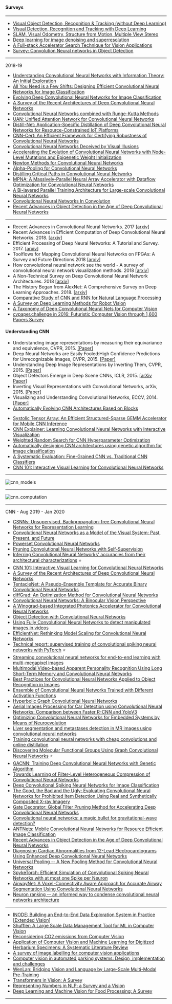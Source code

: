 #### Surveys

---------------
- [Visual Object Detection, Recognition & Tracking (without Deep Learning)](https://www.slideshare.net/yuhuang/visual-object-detection-recognition-tracking-without-deep-learning)
- [Visual Detection, Recognition and Tracking with Deep Learning](https://www.slideshare.net/yuhuang/visual-detection-recognition-and-tracking-with-deep-learning)
- [SLAM, Visual Odometry, Structure from Motion, Multiple View Stereo](https://www.slideshare.net/yuhuang/visual-slam-structure-from-motion-multiple-view-stereo)
- [Deep learning for image denoising and superresolution](https://www.slideshare.net/yuhuang/deep-learning-for-image-denoising-superresolution-27435126)
- [A Full-stack Accelerator Search Technique for Vision Applications](https://arxiv.org/pdf/2105.12842.pdf)
- [Survey: Convolution Neural networks in Object Detection](https://iopscience.iop.org/article/10.1088/1742-6596/1804/1/012095/pdf)


---------------------
2018-19

- [Understanding Convolutional Neural Networks with Information Theory: An Initial Exploration](https://arxiv.org/abs/1804.06537v3)
- [All You Need is a Few Shifts: Designing Efficient Convolutional Neural Networks for Image Classification](https://arxiv.org/abs/1903.05285v1)
- [Evolving Deep Convolutional Neural Networks for Image Classification](https://arxiv.org/abs/1710.10741v3)
- [A Survey of the Recent Architectures of Deep Convolutional Neural Networks](https://arxiv.org/abs/1901.06032v1)
- [Convolutional Neural Networks combined with Runge-Kutta Methods](https://arxiv.org/abs/1802.08831v6)
- [UAN: Unified Attention Network for Convolutional Neural Networks](https://arxiv.org/abs/1901.05376v1)
- [Distill-Net: Application-Specific Distillation of Deep Convolutional Neural Networks for Resource-Constrained IoT Platforms](https://arxiv.org/abs/1812.07390v1)
- [CNN-Cert: An Efficient Framework for Certifying Robustness of Convolutional Neural Networks](https://arxiv.org/abs/1811.12395v1)
- [Convolutional Neural Networks Deceived by Visual Illusions](https://arxiv.org/abs/1811.10565v1)
- [Accelerating the Evolution of Convolutional Neural Networks with Node-Level Mutations and Epigenetic Weight Initialization](https://arxiv.org/abs/1811.08286v1)
- [Newton Methods for Convolutional Neural Networks](https://arxiv.org/abs/1811.06100v1)
- [Alpha-Pooling for Convolutional Neural Networks](https://arxiv.org/abs/1811.03436v1)
- [Distilling Critical Paths in Convolutional Neural Networks](https://arxiv.org/abs/1811.02643v2)
- [MPNA: A Massively-Parallel Neural Array Accelerator with Dataflow Optimization for Convolutional Neural Networks](https://arxiv.org/abs/1810.12910v1)
- [A Bi-layered Parallel Training Architecture for Large-scale Convolutional Neural Networks](https://arxiv.org/abs/1810.07742v1)
- [Convolutional Neural Networks In Convolution](https://arxiv.org/abs/1810.03946v1)
- [Recent Advances in Object Detection in the Age of Deep Convolutional Neural Networks](https://arxiv.org/abs/1809.03193v1)



----------------

- Recent Advances in Convolutional Neural Networks. 2017 [[arxiv](https://arxiv.org/abs/1512.07108v6)]
- Recent Advances in Efficient Computation of Deep Convolutional Neural Networks. 2018. [[arxiv](https://arxiv.org/abs/1802.00939v2)]
- Efficient Processing of Deep Neural Networks: A Tutorial and Survey. 2017. [[arxiv](https://arxiv.org/abs/1703.09039v2)]
- Toolflows for Mapping Convolutional Neural Networks on FPGAs: A Survey and Future Directions.2018 [[arxiv](https://arxiv.org/abs/1803.05900v1)]
- How convolutional neural network see the world - A survey of convolutional neural network visualization methods. 2018 [[arxiv](https://arxiv.org/abs/1804.11191v2)]
- A Non-Technical Survey on Deep Convolutional Neural Network Architectures. 2018 [[arxiv](https://arxiv.org/abs/1803.02129v1)]
- The History Began from AlexNet: A Comprehensive Survey on Deep Learning Approaches. 2018. [[arxiv](https://arxiv.org/abs/1803.01164v1)]
- [Comparative Study of CNN and RNN for Natural Language Processing](https://arxiv.org/pdf/1702.01923v1.pdf)
- [A Survey on Deep Learning Methods for Robot Vision](https://arxiv.org/ftp/arxiv/papers/1803/1803.10862.pdf)
- [A Taxonomy of Deep Convolutional Neural Nets for Computer Vision](https://arxiv.org/pdf/1601.06615v1.pdf)
- [cvpaper.challenge in 2016: Futuristic Computer
Vision through 1,600 Papers Survey](https://arxiv.org/pdf/1707.06436v1.pdf)


#### Understanding CNN

*  Understanding image representations by measuring their equivariance and equivalence, CVPR, 2015. [[Paper]](http://www.cv-foundation.org/openaccess/content_cvpr_2015/papers/Lenc_Understanding_Image_Representations_2015_CVPR_paper.pdf)
* Deep Neural Networks are Easily Fooled:High Confidence Predictions for Unrecognizable Images, CVPR, 2015. [[Paper]](http://www.cv-foundation.org/openaccess/content_cvpr_2015/papers/Nguyen_Deep_Neural_Networks_2015_CVPR_paper.pdf)
* Understanding Deep Image Representations by Inverting Them, CVPR, 2015. [[Paper]](http://www.cv-foundation.org/openaccess/content_cvpr_2015/papers/Mahendran_Understanding_Deep_Image_2015_CVPR_paper.pdf)
*  Object Detectors Emerge in Deep Scene CNNs, ICLR, 2015. [[arXiv Paper]](http://arxiv.org/abs/1412.6856)
*  Inverting Visual Representations with Convolutional Networks, arXiv, 2015. [[Paper]](http://arxiv.org/abs/1506.02753)
*  Visualizing and Understanding Convolutional Networks, ECCV, 2014. [[Paper]](https://www.cs.nyu.edu/~fergus/papers/zeilerECCV2014.pdf)
* [Automatically Evolving CNN Architectures Based on Blocks](https://arxiv.org/abs/1810.11875v1)
- [Systolic Tensor Array: An Efficient Structured-Sparse GEMM Accelerator for Mobile CNN Inference](https://arxiv.org/abs/2005.08098v1)
- [CNN Explainer: Learning Convolutional Neural Networks with Interactive Visualization](https://arxiv.org/abs/2004.15004v2)
- [Weighted Random Search for CNN Hyperparameter Optimization](https://arxiv.org/abs/2003.13300v1)
- [Automatically designing CNN architectures using genetic algorithm for image classification](https://arxiv.org/abs/1808.03818v3)
- [A Systematic Evaluation: Fine-Grained CNN vs. Traditional CNN Classifiers](https://arxiv.org/abs/2003.11154v1)
- [CNN 101: Interactive Visual Learning for Convolutional Neural Networks](https://arxiv.org/abs/2001.02004v3)

------------
![cnn_models](https://github.com/gopala-kr/CNNs/blob/master/resources/img/cnn_models.PNG)

------------

![cnn_computation](https://github.com/gopala-kr/CNNs/blob/master/resources/img/cnn_computation.PNG)

-------------------------

CNN - Aug 2019 - Jan 2020

- [CSNNs: Unsupervised, Backpropagation-free Convolutional Neural Networks for Representation Learning](https://arxiv.org/abs/2001.10388v2)
- [Convolutional Neural Networks as a Model of the Visual System: Past, Present, and Future](https://arxiv.org/abs/2001.07092v1)
- [Powerset Convolutional Neural Networks](https://arxiv.org/abs/1909.02253v4)
- [Pruning Convolutional Neural Networks with Self-Supervision](https://arxiv.org/abs/2001.03554v1)
- [Inferring Convolutional Neural Networks' accuracies from their architectural characterizations](https://arxiv.org/abs/2001.02160v2) :star:
- [CNN 101: Interactive Visual Learning for Convolutional Neural Networks](https://arxiv.org/abs/2001.02004v1)
- [A Survey of the Recent Architectures of Deep Convolutional Neural Networks](https://arxiv.org/abs/1901.06032v4)
- [TentacleNet: A Pseudo-Ensemble Template for Accurate Binary Convolutional Neural Networks](https://arxiv.org/abs/1912.10103v2)
- [diffGrad: An Optimization Method for Convolutional Neural Networks](https://arxiv.org/abs/1909.11015v2)
- [Convolutional Neural Networks: A Binocular Vision Perspective](https://arxiv.org/abs/1912.10201v1)
- [A Winograd-based Integrated Photonics Accelerator for Convolutional Neural Networks](https://arxiv.org/abs/1906.10487v2)
- [Object Detection with Convolutional Neural Networks](https://arxiv.org/abs/1912.01844v1)
- [Using Fully Convolutional Neural Networks to detect manipulated images in videos](https://arxiv.org/abs/1911.13269v1)
- [EfficientNet: Rethinking Model Scaling for Convolutional Neural Networks](https://arxiv.org/abs/1905.11946v3)
- [Technical report: supervised training of convolutional spiking neural networks with PyTorch](https://arxiv.org/abs/1911.10124v1) :star:
- [Streaming convolutional neural networks for end-to-end learning with multi-megapixel images](https://arxiv.org/abs/1911.04432v1)
- [Multimodal Video-based Apparent Personality Recognition Using Long Short-Term Memory and Convolutional Neural Networks](https://arxiv.org/abs/1911.00381v1)
- [Best Practices for Convolutional Neural Networks Applied to Object Recognition in Images](https://arxiv.org/abs/1910.13029v1)
- [Ensemble of Convolutional Neural Networks Trained with Different Activation Functions](https://arxiv.org/abs/1905.02473v4)
- [Hyperbolic Graph Convolutional Neural Networks](https://arxiv.org/abs/1910.12933v1)
- [Aerial Images Processing for Car Detection using Convolutional Neural Networks: Comparison between Faster R-CNN and YoloV3](https://arxiv.org/abs/1910.07234v1)
- [Optimizing Convolutional Neural Networks for Embedded Systems by Means of Neuroevolution](https://arxiv.org/abs/1910.06854v1)
- [Liver segmentation and metastases detection in MR images using convolutional neural networks](https://arxiv.org/abs/1910.06635v1)
- [Training convolutional neural networks with cheap convolutions and online distillation](https://arxiv.org/abs/1909.13063v3)
- [Discovering Molecular Functional Groups Using Graph Convolutional Neural Networks](https://arxiv.org/abs/1812.00265v3) :star:
- [GACNN: Training Deep Convolutional Neural Networks with Genetic Algorithm](https://arxiv.org/abs/1909.13354v1)
- [Towards Learning of Filter-Level Heterogeneous Compression of Convolutional Neural Networks](https://arxiv.org/abs/1904.09872v4)
- [Deep Convolutional Spiking Neural Networks for Image Classification](https://arxiv.org/abs/1903.12272v2)
- [The Good, the Bad and the Ugly: Evaluating Convolutional Neural Networks for Prohibited Item Detection Using Real and Synthetically Composited X-ray Imagery](https://arxiv.org/abs/1909.11508v1)
- [Gate Decorator: Global Filter Pruning Method for Accelerating Deep Convolutional Neural Networks](https://arxiv.org/abs/1909.08174v1)
- [Convolutional neural networks: a magic bullet for gravitational-wave detection?](https://arxiv.org/abs/1904.08693v2)
- [ANTNets: Mobile Convolutional Neural Networks for Resource Efficient Image Classification](https://arxiv.org/abs/1904.03775v2)
- [Recent Advances in Object Detection in the Age of Deep Convolutional Neural Networks](https://arxiv.org/abs/1809.03193v2)
- [Diagnosing Cardiac Abnormalities from 12-Lead Electrocardiograms Using Enhanced Deep Convolutional Neural Networks](https://arxiv.org/abs/1908.06802v1)
- [Universal Pooling -- A New Pooling Method for Convolutional Neural Networks](https://arxiv.org/abs/1907.11440v1)
- [SpykeTorch: Efficient Simulation of Convolutional Spiking Neural Networks with at most one Spike per Neuron](https://arxiv.org/abs/1903.02440v2)
- [AirwayNet: A Voxel-Connectivity Aware Approach for Accurate Airway Segmentation Using Convolutional Neural Networks](https://arxiv.org/abs/1907.06852v1)
- [Neuron ranking -- an informed way to condense convolutional neural networks architecture](https://arxiv.org/abs/1907.02519v2)
-----------
- [INODE: Building an End-to-End Data Exploration System in Practice [Extended Vision]](https://arxiv.org/pdf/2104.04194v1.pdf)
- [Shuffler: A Large Scale Data Management Tool for ML in Computer Vision](https://arxiv.org/pdf/2104.05125v1.pdf)
- [Reconsidering CO2 emissions from Computer Vision](https://arxiv.org/pdf/2104.08702v1.pdf)
- [Application of Computer Vision and Machine Learning for Digitized Herbarium Specimens: A Systematic Literature Review](https://arxiv.org/ftp/arxiv/papers/2104/2104.08732.pdf)
- [A survey of image labelling for computer vision applications](https://arxiv.org/ftp/arxiv/papers/2104/2104.08885.pdf)
- [Computer vision in automated parking systems: Design, implementation and challenges](https://arxiv.org/pdf/2104.12537v1.pdf)
- [WenLan: Bridging Vision and Language by Large-Scale Multi-Modal Pre-Training](https://arxiv.org/pdf/2103.06561v5.pdf)
- [Transformers in Vision: A Survey](https://arxiv.org/pdf/2101.01169v2.pdf)
- [Representing Numbers in NLP: a Survey and a Vision](https://arxiv.org/pdf/2103.13136v1.pdf)
- [Deep Learning and Machine Vision for Food Processing: A Survey](https://arxiv.org/ftp/arxiv/papers/2103/2103.16106.pdf)


---------
